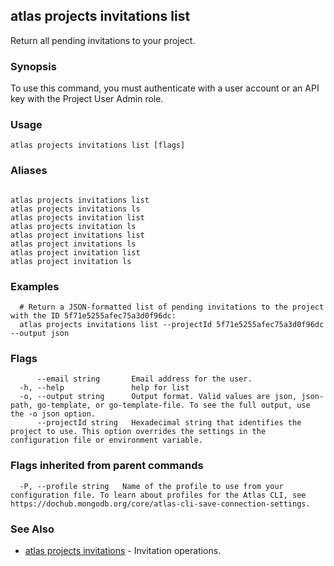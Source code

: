 ## atlas projects invitations list

Return all pending invitations to your project.


### Synopsis

To use this command, you must authenticate with a user account or an API key with the Project User Admin role.


### Usage
```
atlas projects invitations list [flags]
```

### Aliases
```

atlas projects invitations list
atlas projects invitations ls
atlas projects invitation list
atlas projects invitation ls
atlas project invitations list
atlas project invitations ls
atlas project invitation list
atlas project invitation ls
```

### Examples

```
  # Return a JSON-formatted list of pending invitations to the project with the ID 5f71e5255afec75a3d0f96dc:
  atlas projects invitations list --projectId 5f71e5255afec75a3d0f96dc --output json
```


### Flags

```
      --email string       Email address for the user.
  -h, --help               help for list
  -o, --output string      Output format. Valid values are json, json-path, go-template, or go-template-file. To see the full output, use the -o json option.
      --projectId string   Hexadecimal string that identifies the project to use. This option overrides the settings in the configuration file or environment variable.

```


### Flags inherited from parent commands

```
  -P, --profile string   Name of the profile to use from your configuration file. To learn about profiles for the Atlas CLI, see https://dochub.mongodb.org/core/atlas-cli-save-connection-settings.

```

### See Also


* [atlas projects invitations](atlas_projects_invitations.md)	- Invitation operations.



